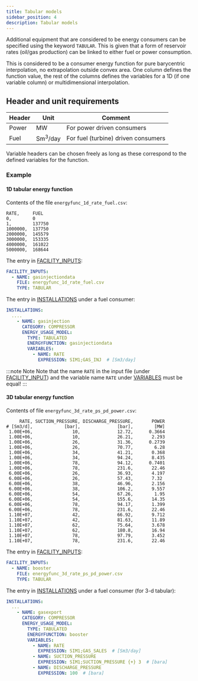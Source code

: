 ```yaml
---
title: Tabular models
sidebar_position: 4
description: Tabular models
---
```


Additional equipment that are considered to be energy consumers can be specified using the keyword `TABULAR`. 
This is given that a form of reservoir rates (oil/gas production) can be linked to either fuel or power consumption. 

This is considered to be a consumer energy function for pure barycentric interpolation, no extrapolation outside
convex area. One column defines the function value, the rest of the columns defines the
variables for a 1D (if one variable column) or multidimensional interpolation.

## Header and unit requirements

| Header | Unit| Comment |
| ----- | ----| --- |
| Power | MW | For power driven consumers|
| Fuel  | Sm<sup>3</sup>/day| For fuel (turbine) driven consumers|

Variable headers can be chosen freely as long as these correspond to the defined variables for the function.

### Example
#### 1D tabular energy function
Contents of the file `energyfunc_1d_rate_fuel.csv`:

~~~~~~~~text
RATE,     FUEL
0,        0
1,        137750
1000000,  137750
2000000,  145579
3000000,  153335
4000000,  161022
5000000,  168644
~~~~~~~~

The entry in [FACILITY_INPUTS](/about/references/keywords/FACILITY_INPUTS.md):

~~~~~~~~yaml
FACILITY_INPUTS:
  - NAME: gasinjectiondata
    FILE: energyfunc_1d_rate_fuel.csv
    TYPE: TABULAR
~~~~~~~~

The entry in [INSTALLATIONS](/about/references/keywords/INSTALLATIONS.md) under a fuel consumer:

~~~~~~~~yaml
INSTALLATIONS:
  ....
    - NAME: gasinjection
      CATEGORY: COMPRESSOR
      ENERGY_USAGE_MODEL:
        TYPE: TABULATED
        ENERGYFUNCTION: gasinjectiondata
        VARIABLES:
          - NAME: RATE
            EXPRESSION: SIM1;GAS_INJ  # [Sm3/day]
~~~~~~~~

:::note Note
Note that the name `RATE` in the input file (under [FACILITY_INPUT](/about/modelling/setup/facility_inputs/index.md)) and the variable name `RATE` under [VARIABLES](/about/references/keywords/VARIABLES.md)
 must be equal!
:::

#### 3D tabular energy function
Contents of file `energyfunc_3d_rate_ps_pd_power.csv`:

~~~~~~~~text
     RATE, SUCTION_PRESSURE, DISCHARGE_PRESSURE,       POWER
# [Sm3/d],            [bar],              [bar],        [MW]
 1.00E+06,               10,              12.72,      0.3664
 1.00E+06,               10,              26.21,       2.293
 1.00E+06,               26,              31.36,      0.2739
 1.00E+06,               26,              70.77,        6.28
 1.00E+06,               34,              41.21,       0.368
 1.00E+06,               34,              94.24,       8.435
 1.00E+06,               78,              94.12,      0.7401
 1.00E+06,               78,              231.6,       22.46
 6.00E+06,               26,              36.93,       4.197
 6.00E+06,               26,              57.43,       7.32
 6.00E+06,               38,              46.96,       2.156
 6.00E+06,               38,              106.2,       9.557
 6.00E+06,               54,              67.26,        1.95
 6.00E+06,               54,              155.6,       14.35
 6.00E+06,               78,              94.17,       1.399
 6.00E+06,               78,              231.6,       22.46
 1.10E+07,               42,              66.92,       9.712
 1.10E+07,               42,              81.63,       11.89
 1.10E+07,               62,              75.64,       3.678
 1.10E+07,               62,              180.8,       16.94
 1.10E+07,               78,              97.79,       3.452
 1.10E+07,               78,              231.6,       22.46
~~~~~~~~

The entry in [FACILITY_INPUTS](/about/references/keywords/FACILITY_INPUTS.md):

~~~~~~~~yaml
FACILITY_INPUTS:
  - NAME: booster
    FILE: energyfunc_3d_rate_ps_pd_power.csv
    TYPE: TABULAR
~~~~~~~~

The entry in [INSTALLATIONS](/about/references/keywords/INSTALLATIONS.md) under a fuel consumer (for 3-d tabular):

~~~~~~~~yaml
INSTALLATIONS:
  ...
    - NAME: gasexport
      CATEGORY: COMPRESSOR
      ENERGY_USAGE_MODEL:
        TYPE: TABULATED
        ENERGYFUNCTION: booster
        VARIABLES:
          - NAME: RATE
            EXPRESSION: SIM1;GAS_SALES  # [Sm3/day]
          - NAME: SUCTION_PRESSURE
            EXPRESSION: SIM1;SUCTION_PRESSURE {+} 3  # [bara]
          - NAME: DISCHARGE_PRESSURE
            EXPRESSION: 100  # [bara]
~~~~~~~~